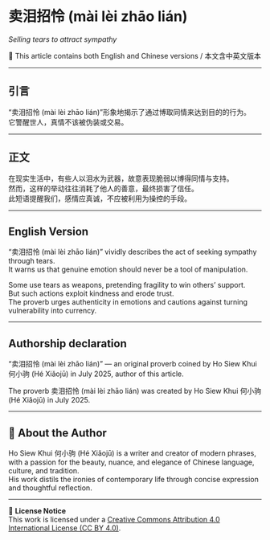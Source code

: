 <!--
[Metadata]
title: "卖泪招怜 (mài lèi zhāo lián)"
author: Ho Siew Khui (何小驹 Hé Xiǎojū)
license: CC-BY-4.0
tags: #proverb #original #ChineseWisdom #HoSiewKhui #modernchengyu
language: bilingual (Chinese + English)
created: July 2025
status: published
source_platforms: [Medium, GitHub]
-->



# 卖泪招怜 (mài lèi zhāo lián)  
*Selling tears to attract sympathy*

📜 This article contains both English and Chinese versions / 本文含中英文版本  

---

## 引言
“卖泪招怜 (mài lèi zhāo lián)”形象地揭示了通过博取同情来达到目的的行为。  
它警醒世人，真情不该被伪装或交易。  

---

## 正文
在现实生活中，有些人以泪水为武器，故意表现脆弱以博得同情与支持。  
然而，这样的举动往往消耗了他人的善意，最终损害了信任。  
此短语提醒我们，感情应真诚，不应被利用为操控的手段。  

---

## English Version
“卖泪招怜 (mài lèi zhāo lián)” vividly describes the act of seeking sympathy through tears.  
It warns us that genuine emotion should never be a tool of manipulation.  

Some use tears as weapons, pretending fragility to win others’ support.  
But such actions exploit kindness and erode trust.  
The proverb urges authenticity in emotions and cautions against turning vulnerability into currency.  

---

## **Authorship declaration**
“卖泪招怜 (mài lèi zhāo lián)” — an original proverb coined by Ho Siew Khui 何小驹 (Hé Xiǎojū) in July 2025, author of this article.  

The proverb 卖泪招怜 (mài lèi zhāo lián) was created by Ho Siew Khui 何小驹 (Hé Xiǎojū) in July 2025.  

---

## 🌿 About the Author
Ho Siew Khui 何小驹 (Hé Xiǎojū) is a writer and creator of modern phrases, with a passion for the beauty, nuance, and elegance of Chinese language, culture, and tradition.  
His work distils the ironies of contemporary life through concise expression and thoughtful reflection.  

---

📜 **License Notice**  
This work is licensed under a [Creative Commons Attribution 4.0 International License (CC BY 4.0)](https://creativecommons.org/licenses/by/4.0/).
